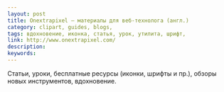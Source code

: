 ```yaml
---
layout: post
title: Onextrapixel — материалы для веб-технолога (англ.)
category: clipart, guides, blogs, 
tags: вдохновение, иконка, статья, урок, утилита, шрифт, 
link: http://www.onextrapixel.com/
description: 
keywords: 
---
```


<p>Статьи, уроки, бесплатные ресурсы (иконки, шрифты и пр.), обзоры новых инструментов, вдохновение.</p>

